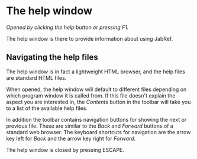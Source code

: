The help window
===============

*Opened by clicking the help button or pressing F1.*

The help window is there to provide information about using JabRef.

Navigating the help files
-------------------------

The help window is in fact a lightweight HTML browser, and the help files are standard HTML files.

When opened, the help window will default to different files depending on which program window it is called from. If this file doesn't explain the aspect you are interested in, the *Contents* button in the toolbar will take you to a list of the available help files.

In addition the toolbar contains navigation buttons for showing the next or previous file. These are similar to the *Back* and *Forward* buttons of a standard web browser. The keyboard shortcuts for navigation are the arrow key left for *Back* and the arrow key right for *Forward*.

The help window is closed by pressing ESCAPE.
